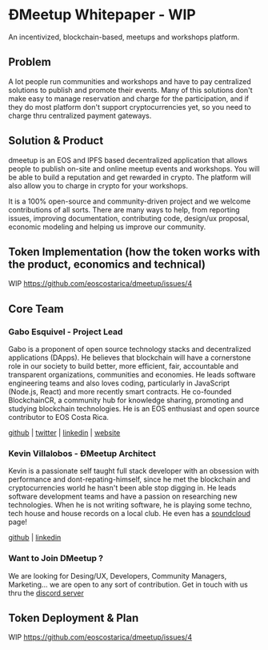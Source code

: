 # ÐMeetup Whitepaper - WIP

An incentivized, blockchain-based, meetups and workshops platform.

## Problem

A lot people run communities and workshops and have to pay centralized solutions to publish and promote their events. Many of this solutions don't make easy to manage reservation and charge for the participation, and if they do most platform don't support cryptocurrencies yet, so you need to charge thru centralized payment gateways.

## Solution & Product

dmeetup is an EOS and IPFS based decentralized application that allows people to publish on-site and online meetup events and workshops. You will be able to build a reputation and get rewarded in crypto. The platform will also allow you to charge in crypto for your workshops.

It is a 100% open-source and community-driven project and we welcome contributions of all sorts. There are many ways to help, from reporting issues, improving documentation, contributing code, design/ux proposal, economic modeling and helping us improve our community.

## Token Implementation (how the token works with the product, economics and technical)

WIP https://github.com/eoscostarica/dmeetup/issues/4

## Core Team

### Gabo Esquivel - Project Lead

Gabo is a proponent of open source technology stacks and decentralized applications (DApps). He believes that blockchain will have a cornerstone role in our society to build better, more efficient, fair, accountable and transparent organizations, communities and economies. He leads software engineering teams and also loves coding, particularly in JavaScript (Node.js, React) and more recently smart contracts. He co-founded BlockchainCR, a community hub for knowledge sharing, promoting and studying blockchain technologies. He is an EOS enthusiast and open source contributor to EOS Costa Rica.

[github](@gaboesquivel) | [twitter](https://twitter.com/gaboesquivel) | [linkedin](https://linkedin.com/in/gaboesquivel) | [website](https://gaboesquivel.com)

### Kevin Villalobos - ÐMeetup Architect

Kevin is a passionate self taught full stack developer with an obsession with performance and dont-repating-himself, since he met the blockchain and cryptocurrencies world he hasn't been able stop digging in. He leads software development teams and have a passion on researching new technologies. When he is not writing software, he is playing some techno, tech house and house records on a local club. He even has a [soundcloud](https://soundcloud.com/djwolfcr) page!

[github](@kevin-wolf) | [linkedin](https://www.linkedin.com/in/kevinvillalobos/)

### Want to Join DMeetup ?

We are looking for Desing/UX, Developers, Community Managers, Marketing... we are open to any sort of contribution. Get in touch with us thru the [discord server](https://discord.gg/bBpQHym)

## Token Deployment & Plan

WIP https://github.com/eoscostarica/dmeetup/issues/4
